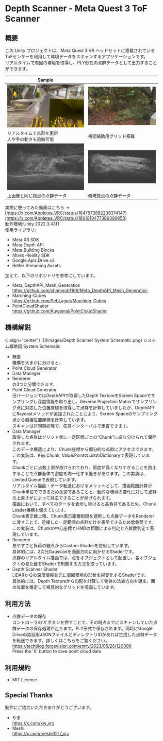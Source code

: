 # Depth Scanner - Meta Quest 3 ToF Scanner

## 概要
この Unity プロジェクトは、Meta Quest 3 VR ヘッドセットに搭載されているToFセンサーを利用して環境データをスキャンするアプリケーションです。<br>
リアルタイムで周囲の環境を取得し、PLY形式の点群データとして出力することができます。<br>

| Sample  |  |
|---|---|
|  ![](Images/DepthScanner_1.png) | ![](Images/DepthScanner_2.png)  |
| リアルタイムで点群を更新<br>人や手の動きも追跡可能  | 視認補助用グリッド搭載 |
|  ![](Images/PointCloud_1.png) | ![](Images/PointCloud_2.png)  |
| 上画像と同じ視点の点群データ  | 俯瞰視点の点群データ |

実際に使ってみた動画はこちら -> [https://x.com/Appletea_VRC/status/1847573882238374147](https://x.com/Appletea_VRC/status/1861910477389086953)<br>
動作環境:Unity 2022.3.43f1<br>
使用ライブラリ:
 - Meta XR SDK
 - Meta Depth API
 - Meta Building Blocks
 - Mixed-Reality SDK
 - Google.Apis.Drive.v3
 - Better Streaming Assets

加えて、以下のリポジトリを参考にしています。
 - Meta_DepthAPI_Mesh_Generation<br>
https://github.com/shanerob1106/Meta_DepthAPI_Mesh_Generation
 - Marching-Cubes<br>
https://github.com/SebLague/Marching-Cubes
 - PointCloudShader<br>
https://github.com/Kuwamai/PointCloudShader

## 機構解説
{: align="center"}
![](Images/Depth Scanner System Schematic.png)
システム概略図 System Schematic
 - 概要<br>
  機構を大まかに分けると、
  - Point Cloud Generator
  - Data Manager
  - Renderer<br>
  の3つに分類できます。
 - Point Cloud Generator<br>
  旧バージョンではDepthAPIで取得したDepth TextureをScreen Spaceでサンプリングし深度情報を取り出し、Reverse Projection Matrixでサンプリング点に対応した位置座標を取得して点群を計算していましたが、DepthAPIにRaycastメソッドが追加されたことにより、Screen Spaceのサンプリング点から直接位置座標を計算しています。<br>
  スキャンは非同期処理で、任意インターバルで走査できます。
 - Data Manager<br>
  取得した点群はグリッド状に一定区間ごとの"Chunk"に振り分けられて保存されます。<br>
  このデータ構造により、Chunk座標から部分的な点群にアクセスできます。この実装は、Key:Chunk, Value:PointのListのDictionaryで表現しています。<br>
  Chunkごとに点数上限が設けられており、密度が高くなりすぎることを防止することで点群全体で密度を均一化する働きがあります。この実装は、Limited Queueで表現しています。<br>
  リアルタイム描画・データ転送におけるメリットとして、描画範囲計算がChunk単位でできるため高速であることと、動的な環境の変化に対して点群の上書きがによって対応できることが挙げられます。<br>
  描画において、すべてのデータを表示し続けると高負荷であるため、Chunk Loader機構を備えています。<br>
  Chunk表示数上限、Chunk表示距離制限を適用した点群データをRendererに渡すことで、近接した一定範囲の点群だけを表示できるため低負荷です。この実装は、Chunkの中心座標とHMDの距離による判定と点群数判定で表現しています。<br>
 - Renderer<br>
  見やすさと負荷の観点からCustom Shaderを使用しています。<br>
  具体的には、2次元Gaussianを画面方向に向かせるShaderです。<br>
  点群のリアルタイム描画では、点をオブジェクトとして配置し、各オブジェクトの見た目をShaderで制御する方式を取っています。<br>
 - Depth Scanner Shader<br>
   LiDARからの深度情報を元に周囲環境の形状を視覚化するShaderです。<br>
   具体的には、Depth Textureから勾配を計算して物体の法線方向を導出、面の位置を推定して視覚的なグリッドを描画しています。

## 利用方法
 - 点群データの保存<br>
  コントローラの'X'ボタンを押すことで、その時点までにスキャンしていた点群データの保存処理が走ります。PLY形式で保存されます。同時にGoogle Driveの認証用JSONファイルとディレクトリIDがあれば生成した点群データを転送できます。詳しくはこちらをご覧ください。<br>
  https://techblog.forgevision.com/entry/2023/05/26/120009<br>
  Press the 'X' button to save point cloud data

## 利用規約
 - MIT Licence

## Special Thanks
制作にご協力いただきありがとうございます。
 - やま<br>
https://x.com/kw_vrc
 - Meshi<br>
https://x.com/meshi0217_vrc
